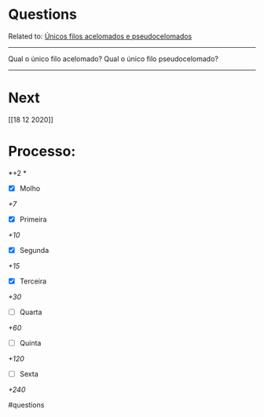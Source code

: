 # Questions
Related to: [Únicos filos acelomados e pseudocelomados](%C3%9Anicos%20filos%20acelomados%20e%20pseudocelomados.md)

---

Qual o único filo acelomado?
Qual o único filo pseudocelomado?

---
# Next
[[18 12 2020]]
# Processo:
*+2 *

- [x] Molho  

*+7* 

- [x] Primeira 

*+10* 

- [x] Segunda

*+15* 

- [x] Terceira 

*+30* 

- [ ] Quarta 

*+60* 

- [ ] Quinta 

*+120* 

- [ ] Sexta 

*+240* 


#questions